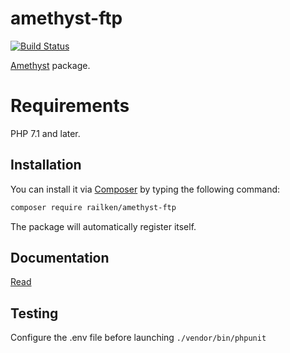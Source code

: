 # amethyst-ftp

[![Build Status](https://travis-ci.org/railken/amethyst-ftp.svg?branch=master)](https://travis-ci.org/railken/amethyst-ftp)

[Amethyst](https://github.com/railken/amethyst) package.

# Requirements

PHP 7.1 and later.

## Installation

You can install it via [Composer](https://getcomposer.org/) by typing the following command:

```bash
composer require railken/amethyst-ftp
```

The package will automatically register itself.

## Documentation

[Read](docs/index.md)

## Testing

Configure the .env file before launching `./vendor/bin/phpunit`
